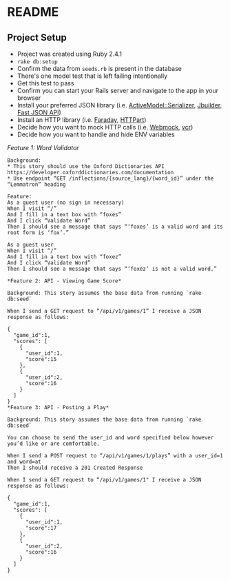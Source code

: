 # README

## Project Setup

* Project was created using Ruby 2.4.1
* `rake db:setup`
* Confirm the data from `seeds.rb` is present in the database
* There's one model test that is left failing intentionally
* Get this test to pass
* Confirm you can start your Rails server and navigate to the app in your browser
* Install your preferred JSON library (i.e. [ActiveModel::Serializer](https://github.com/rails-api/active_model_serializers), [Jbuilder](https://github.com/rails/jbuilder), [Fast JSON API](https://github.com/Netflix/fast_jsonapi))
* Install an HTTP library (i.e. [Faraday](https://github.com/lostisland/faraday), [HTTPart](https://github.com/jnunemaker/httparty))
* Decide how you want to mock HTTP calls (i.e. [Webmock](https://github.com/bblimke/webmock), [vcr](https://github.com/vcr/vcr))
* Decide how you want to handle and hide ENV variables

*Feature 1: Word Validator*

```
Background:
* This story should use the Oxford Dictionaries API https://developer.oxforddictionaries.com/documentation
* Use endpoint “GET /inflections/{source_lang}/{word_id}” under the “Lemmatron” heading

Feature:
As a guest user (no sign in necessary)
When I visit “/”
And I fill in a text box with “foxes”
And I click “Validate Word”
Then I should see a message that says “‘foxes’ is a valid word and its root form is ‘fox’.”

As a guest user
When I visit “/”
And I fill in a text box with “foxez”
And I click “Validate Word”
Then I should see a message that says “‘foxez’ is not a valid word.”

*Feature 2: API - Viewing Game Score*

Background: This story assumes the base data from running `rake db:seed`

When I send a GET request to “/api/v1/games/1” I receive a JSON response as follows:

{
  "game_id":1,
  "scores": [
    {
      "user_id":1,
      "score":15
    },
    {
      "user_id":2,
      "score":16
    }
  ]
}
*Feature 3: API - Posting a Play*

Background: This story assumes the base data from running `rake db:seed`

You can choose to send the user_id and word specified below however you’d like or are comfortable.

When I send a POST request to “/api/v1/games/1/plays” with a user_id=1 and word=at
Then I should receive a 201 Created Response

When I send a GET request to “/api/v1/games/1" I receive a JSON response as follows:

{
  "game_id":1,
  "scores": [
    {
      "user_id":1,
      "score":17
    },
    {
      "user_id":2,
      "score":16
    }
  ]
}
```
